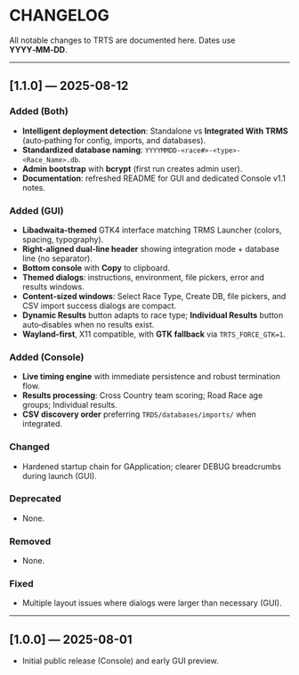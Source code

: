 # CHANGELOG

All notable changes to TRTS are documented here. Dates use **YYYY‑MM‑DD**.

---

## [1.1.0] — 2025-08-12

### Added (Both)
- **Intelligent deployment detection**: Standalone vs **Integrated With TRMS** (auto‑pathing for config, imports, and databases).
- **Standardized database naming**: `YYYYMMDD-<race#>-<type>-<Race_Name>.db`.
- **Admin bootstrap** with **bcrypt** (first run creates admin user).
- **Documentation**: refreshed README for GUI and dedicated Console v1.1 notes.

### Added (GUI)
- **Libadwaita‑themed** GTK4 interface matching TRMS Launcher (colors, spacing, typography).
- **Right‑aligned dual‑line header** showing integration mode + database line (no separator).
- **Bottom console** with **Copy** to clipboard.
- **Themed dialogs**: instructions, environment, file pickers, error and results windows.
- **Content‑sized windows**: Select Race Type, Create DB, file pickers, and CSV import success dialogs are compact.
- **Dynamic Results** button adapts to race type; **Individual Results** button auto‑disables when no results exist.
- **Wayland‑first**, X11 compatible, with **GTK fallback** via `TRTS_FORCE_GTK=1`.

### Added (Console)
- **Live timing engine** with immediate persistence and robust termination flow.
- **Results processing**: Cross Country team scoring; Road Race age groups; Individual results.
- **CSV discovery order** preferring `TRDS/databases/imports/` when integrated.

### Changed
- Hardened startup chain for GApplication; clearer DEBUG breadcrumbs during launch (GUI).

### Deprecated
- None.

### Removed
- None.

### Fixed
- Multiple layout issues where dialogs were larger than necessary (GUI).

---

## [1.0.0] — 2025-08-01
- Initial public release (Console) and early GUI preview.
